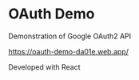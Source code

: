 # OAuth Demo

Demonstration of Google OAuth2 API

https://oauth-demo-da01e.web.app/

Developed with React
